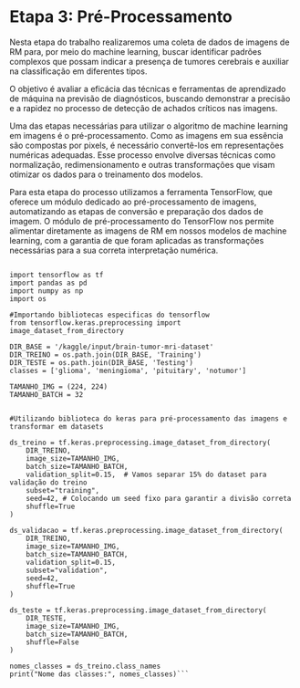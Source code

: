# Etapa 3: Pré-Processamento

Nesta etapa do trabalho realizaremos uma coleta de dados de imagens de RM para, por meio do machine learning, buscar identificar padrões complexos que possam indicar a presença de tumores cerebrais e auxiliar na classificação em diferentes tipos.

O objetivo é avaliar a eficácia das técnicas e ferramentas de aprendizado de máquina na previsão de diagnósticos, buscando demonstrar a precisão e a rapidez no processo de detecção de achados críticos nas imagens.

Uma das etapas necessárias para utilizar o algoritmo de machine learning em imagens é o pré-processamento. Como as imagens em sua essência são compostas por pixels, é necessário convertê-los em representações numéricas adequadas.
Esse processo envolve diversas técnicas como normalização, redimensionamento e outras transformações que visam otimizar os dados para o treinamento dos modelos.

Para esta etapa do processo utilizamos a ferramenta TensorFlow, que oferece um módulo dedicado ao pré-processamento de imagens, automatizando as etapas de conversão e preparação dos dados de imagem.
O módulo de pré-processamento do TensorFlow nos permite alimentar diretamente as imagens de RM em nossos modelos de machine learning, com a garantia de que foram aplicadas as transformações necessárias para a sua correta interpretação numérica.



```#Importando as bibliotecas básicas

import tensorflow as tf
import pandas as pd
import numpy as np
import os

#Importando bibliotecas especificas do tensorflow
from tensorflow.keras.preprocessing import image_dataset_from_directory

DIR_BASE = '/kaggle/input/brain-tumor-mri-dataset'
DIR_TREINO = os.path.join(DIR_BASE, 'Training')
DIR_TESTE = os.path.join(DIR_BASE, 'Testing')
classes = ['glioma', 'meningioma', 'pituitary', 'notumor']

TAMANHO_IMG = (224, 224)
TAMANHO_BATCH = 32


#Utilizando biblioteca do keras para pré-processamento das imagens e transformar em datasets

ds_treino = tf.keras.preprocessing.image_dataset_from_directory(
    DIR_TREINO,
    image_size=TAMANHO_IMG,
    batch_size=TAMANHO_BATCH,
    validation_split=0.15,  # Vamos separar 15% do dataset para validação do treino
    subset="training",
    seed=42, # Colocando um seed fixo para garantir a divisão correta
    shuffle=True  
)

ds_validacao = tf.keras.preprocessing.image_dataset_from_directory(
    DIR_TREINO,
    image_size=TAMANHO_IMG,
    batch_size=TAMANHO_BATCH,
    validation_split=0.15, 
    subset="validation",
    seed=42, 
    shuffle=True
)

ds_teste = tf.keras.preprocessing.image_dataset_from_directory(
    DIR_TESTE,
    image_size=TAMANHO_IMG,
    batch_size=TAMANHO_BATCH,
    shuffle=False  
)

nomes_classes = ds_treino.class_names
print("Nome das classes:", nomes_classes)```

